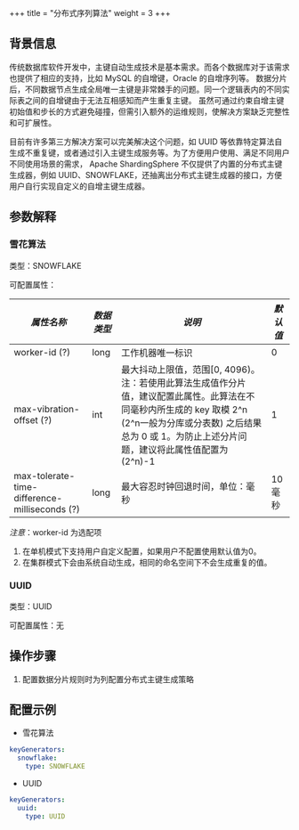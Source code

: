 +++
title = "分布式序列算法"
weight = 3
+++

## 背景信息

传统数据库软件开发中，主键自动生成技术是基本需求。而各个数据库对于该需求也提供了相应的支持，比如 MySQL 的自增键，Oracle 的自增序列等。 数据分片后，不同数据节点生成全局唯一主键是非常棘手的问题。同一个逻辑表内的不同实际表之间的自增键由于无法互相感知而产生重复主键。 虽然可通过约束自增主键初始值和步长的方式避免碰撞，但需引入额外的运维规则，使解决方案缺乏完整性和可扩展性。

目前有许多第三方解决方案可以完美解决这个问题，如 UUID 等依靠特定算法自生成不重复键，或者通过引入主键生成服务等。为了方便用户使用、满足不同用户不同使用场景的需求， Apache ShardingSphere 不仅提供了内置的分布式主键生成器，例如 UUID、SNOWFLAKE，还抽离出分布式主键生成器的接口，方便用户自行实现自定义的自增主键生成器。

## 参数解释

### 雪花算法

类型：SNOWFLAKE

可配置属性：

| *属性名称*                                        | *数据类型* | *说明*                                                                                                                          | *默认值* |
|-----------------------------------------------|--------|-------------------------------------------------------------------------------------------------------------------------------|-------|
| worker-id (?)                                 | long   | 工作机器唯一标识                                                                                                                      | 0     |
| max-vibration-offset (?)                      | int    | 最大抖动上限值，范围[0, 4096)。注：若使用此算法生成值作分片值，建议配置此属性。此算法在不同毫秒内所生成的 key 取模 2^n (2^n一般为分库或分表数) 之后结果总为 0 或 1。为防止上述分片问题，建议将此属性值配置为 (2^n)-1 | 1     |
| max-tolerate-time-difference-milliseconds (?) | long   | 最大容忍时钟回退时间，单位：毫秒                                                                                                              | 10 毫秒 |

*注意*：worker-id 为选配项
1. 在单机模式下支持用户自定义配置，如果用户不配置使用默认值为0。
2. 在集群模式下会由系统自动生成，相同的命名空间下不会生成重复的值。

### UUID

类型：UUID

可配置属性：无

## 操作步骤

1. 配置数据分片规则时为列配置分布式主键生成策略

## 配置示例

- 雪花算法
```yaml
keyGenerators:
  snowflake:
    type: SNOWFLAKE
```

- UUID

```yaml
keyGenerators:
  uuid:
    type: UUID
```
